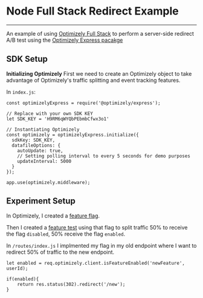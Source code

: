 # Node Full Stack Redirect Example
---

An example of using [Optimizely Full Stack](https://docs.developers.optimizely.com/full-stack) to perform a server-side redirect A/B test using the [Optimizely Express pacakge](https://www.npmjs.com/package/@optimizely/express)

## SDK Setup

**Initializing Optimizely**
First we need to create an Optimizely object to take advantage of Optimizely's traffic splitting and event tracking features.

In `index.js`:

```
const optimizelyExpress = require('@optimizely/express');

// Replace with your own SDK KEY
let SDK_KEY = 'H9RM6qWYQbPEbmbCfwx3o1'

// Instantiating Optimizely
const optimizely = optimizelyExpress.initialize({
  sdkKey: SDK_KEY,
  datafileOptions: {
    autoUpdate: true,
    // Setting polling interval to every 5 seconds for demo purposes
    updateInterval: 5000 
  }
});

app.use(optimizely.middleware);
```

## Experiment Setup

In Optimizely, I created a [feature flag](https://docs.developers.optimizely.com/full-stack/docs/create-feature-flags). 

Then I created a [feature test](https://docs.developers.optimizely.com/full-stack/docs/run-feature-tests) using that flag to split traffic 50% to receive the flag `disabled`, 50% receive the flag `enabled`.

In `/routes/index.js` I implmented my flag in my old endpoint where I want to redirect 50% of traffic to the new endpoint.

```
let enabled = req.optimizely.client.isFeatureEnabled('newFeature', userId);
  
if(enabled){
	return res.status(302).redirect('/new');
}
```

